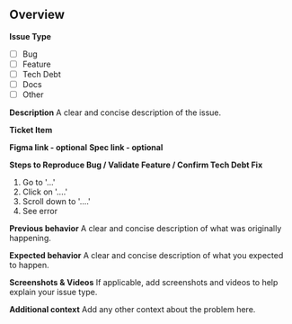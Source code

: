 ## Overview

**Issue Type**

- [ ] Bug
- [ ] Feature
- [ ] Tech Debt
- [ ] Docs
- [ ] Other

**Description**
A clear and concise description of the issue.

**Ticket Item**

**Figma link - optional**
**Spec link - optional**

**Steps to Reproduce Bug / Validate Feature / Confirm Tech Debt Fix**

1. Go to '...'
2. Click on '....'
3. Scroll down to '....'
4. See error

**Previous behavior**
A clear and concise description of what was originally happening.

**Expected behavior**
A clear and concise description of what you expected to happen.

**Screenshots & Videos**
If applicable, add screenshots and videos to help explain your issue type.

**Additional context**
Add any other context about the problem here.
